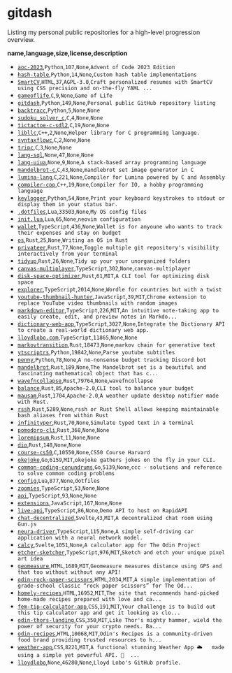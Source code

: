 # gitdash

Listing my personal public repositories for a high-level progression overview.

__name,language,size,license,description__
* [`aoc-2023`](https://github.com/lloydlobo/aoc-2023),`Python`,`107`,`None`,`Advent of Code 2023 Edition`
* [`hash-table`](https://github.com/lloydlobo/hash-table),`Python`,`14`,`None`,`Custom hash table implementations`
* [`SmartCV`](https://github.com/lloydlobo/SmartCV),`HTML`,`37`,`AGPL-3.0`,`Craft personalized resumes with SmartCV using CSS precision and on-the-fly YAML ...`
* [`gameoflife`](https://github.com/lloydlobo/gameoflife),`C`,`9`,`None`,`Game of Life`
* [`gitdash`](https://github.com/lloydlobo/gitdash),`Python`,`149`,`None`,`Personal public GitHub repository listing`
* [`backtracc`](https://github.com/lloydlobo/backtracc),`Python`,`5`,`None`,`None`
* [`sudoku_solver_c`](https://github.com/lloydlobo/sudoku_solver_c),`C`,`4`,`None`,`None`
* [`tictactoe-c-sdl2`](https://github.com/lloydlobo/tictactoe-c-sdl2),`C`,`19`,`None`,`None`
* [`libllc`](https://github.com/lloydlobo/libllc),`C++`,`2`,`None`,`Helper library for C programming language.`
* [`syntaxflowc`](https://github.com/lloydlobo/syntaxflowc),`C`,`2`,`None`,`None`
* [`tripc`](https://github.com/lloydlobo/tripc),`C`,`3`,`None`,`None`
* [`lang-sql`](https://github.com/lloydlobo/lang-sql),`None`,`47`,`None`,`None`
* [`lang-uiua`](https://github.com/lloydlobo/lang-uiua),`None`,`9`,`None`,`A stack-based array programming language`
* [`mandelbrot-c`](https://github.com/lloydlobo/mandelbrot-c),`C`,`43`,`None`,`mandlebrot set image generator in C`
* [`lumina-lang`](https://github.com/lloydlobo/lumina-lang),`C`,`221`,`None`,`Compiler for Lumina powered by C and Assembly`
* [`compiler-cpp`](https://github.com/lloydlobo/compiler-cpp),`C++`,`19`,`None`,`Compiler for IO, a hobby programming language`
* [`keylogger`](https://github.com/lloydlobo/keylogger),`Python`,`54`,`None`,`Print your keyboard keystrokes to stdout or display them in your status bar.`
* [`.dotfiles`](https://github.com/lloydlobo/.dotfiles),`Lua`,`33503`,`None`,`My OS config files`
* [`init.lua`](https://github.com/lloydlobo/init.lua),`Lua`,`65`,`None`,`neovim configuration`
* [`wallet`](https://github.com/lloydlobo/wallet),`TypeScript`,`436`,`None`,`Wallet is for anyoune who wants to track their expenses and stay on budget`
* [`os`](https://github.com/lloydlobo/os),`Rust`,`25`,`None`,`Writing an OS in Rust`
* [`privateer`](https://github.com/lloydlobo/privateer),`Rust`,`77`,`None`,`Toggle multiple git repository's visibility interactively from your terminal`
* [`tidyup`](https://github.com/lloydlobo/tidyup),`Rust`,`26`,`None`,`Tidy up your your unorganized folders`
* [`canvas-multiplayer`](https://github.com/lloydlobo/canvas-multiplayer),`TypeScript`,`302`,`None`,`canvas-multiplayer`
* [`disk-space-optimizer`](https://github.com/lloydlobo/disk-space-optimizer),`Rust`,`61`,`MIT`,`A CLI tool for optimizing disk space`
* [`explorer`](https://github.com/lloydlobo/explorer),`TypeScript`,`2014`,`None`,`Wordle for countries but with a twist`
* [`youtube-thumbnail-hunter`](https://github.com/lloydlobo/youtube-thumbnail-hunter),`JavaScript`,`39`,`MIT`,`Chrome extension to replace YouTube video thumbnails with random images`
* [`markdown-editor`](https://github.com/lloydlobo/markdown-editor),`TypeScript`,`226`,`MIT`,`An intuitive note-taking app to easily create, edit, and preview notes in Markdo...`
* [`dictionary-web-app`](https://github.com/lloydlobo/dictionary-web-app),`TypeScript`,`3027`,`None`,`Integrate the Dictionary API to create a real-world dictionary web app.`
* [`lloydlobo.com`](https://github.com/lloydlobo/lloydlobo.com),`TypeScript`,`11865`,`None`,`None`
* [`markovtransition`](https://github.com/lloydlobo/markovtransition),`Rust`,`18473`,`None`,`markov chain for generative text`
* [`ytscriptrs`](https://github.com/lloydlobo/ytscriptrs),`Python`,`19842`,`None`,`Parse youtube subtitles`
* [`penny`](https://github.com/lloydlobo/penny),`Python`,`78`,`None`,`A no-nonsense budget tracking Discord bot`
* [`mandelbrot`](https://github.com/lloydlobo/mandelbrot),`Rust`,`189`,`None`,`The Mandelbrot set is a beautiful and fascinating mathematical object that has c...`
* [`wavefncollapse`](https://github.com/lloydlobo/wavefncollapse),`Rust`,`79764`,`None`,`wavefncollapse`
* [`balance`](https://github.com/lloydlobo/balance),`Rust`,`85`,`Apache-2.0`,`CLI tool to balance your budget`
* [`mausam`](https://github.com/lloydlobo/mausam),`Rust`,`1704`,`Apache-2.0`,`A weather update desktop notifier made with Rust.`
* [`rssh`](https://github.com/lloydlobo/rssh),`Rust`,`5289`,`None`,`rssh or Rust Shell allows keeping maintainable bash aliases from within Rust`
* [`infinityper`](https://github.com/lloydlobo/infinityper),`Rust`,`70`,`None`,`Simulate typed text in a terminal`
* [`pomodoro-cli`](https://github.com/lloydlobo/pomodoro-cli),`Rust`,`368`,`None`,`None`
* [`loremipsum`](https://github.com/lloydlobo/loremipsum),`Rust`,`11`,`None`,`None`
* [`dio`](https://github.com/lloydlobo/dio),`Rust`,`148`,`None`,`None`
* [`course-cs50`](https://github.com/lloydlobo/course-cs50),`C`,`10550`,`None`,`CS50 Course Harvard`
* [`okejoke`](https://github.com/lloydlobo/okejoke),`Go`,`6159`,`MIT`,`okejoke gathers jokes on the fly in your CLI.`
* [`common-coding-conundrums`](https://github.com/lloydlobo/common-coding-conundrums),`Go`,`5139`,`None`,`ccc - solutions and reference to solve common coding problems`
* [`config`](https://github.com/lloydlobo/config),`Lua`,`877`,`None`,`dotfiles`
* [`zoomies`](https://github.com/lloydlobo/zoomies),`TypeScript`,`53`,`None`,`None`
* [`api`](https://github.com/lloydlobo/api),`TypeScript`,`93`,`None`,`None`
* [`extensions`](https://github.com/lloydlobo/extensions),`JavaScript`,`167`,`None`,`None`
* [`live-api`](https://github.com/lloydlobo/live-api),`TypeScript`,`86`,`None`,`Demo API to host on RapidAPI`
* [`chat-decentralized`](https://github.com/lloydlobo/chat-decentralized),`Svelte`,`43`,`MIT`,`A decentralized chat room using Gun.js`
* [`neura-driver`](https://github.com/lloydlobo/neura-driver),`TypeScript`,`115`,`None`,`A simple self-driving car application with a neural network model.`
* [`calcy`](https://github.com/lloydlobo/calcy),`Svelte`,`1051`,`None`,`A calculator app for The Odin Project`
* [`etcher-sketcher`](https://github.com/lloydlobo/etcher-sketcher),`TypeScript`,`976`,`MIT`,`Sketch and etch your unique pixel art idea`
* [`geomeasure`](https://github.com/lloydlobo/geomeasure),`HTML`,`1689`,`MIT`,`Geomeasure measures distance using GPS and that too without without any API!`
* [`odin-rock-paper-scissors`](https://github.com/lloydlobo/odin-rock-paper-scissors),`HTML`,`2034`,`MIT`,`A simple implementation of grade-school classic “rock paper scissors” for The Od...`
* [`homely-recipes`](https://github.com/lloydlobo/homely-recipes),`HTML`,`16952`,`MIT`,`The site that recommends hand-picked home-made recipes prepared with love and ca...`
* [`fem-tip-calculator-app`](https://github.com/lloydlobo/fem-tip-calculator-app),`CSS`,`191`,`MIT`,`Your challenge is to build out this tip calculator app and get it looking as clo...`
* [`odin-thors-landing`](https://github.com/lloydlobo/odin-thors-landing),`CSS`,`350`,`MIT`,`Like Thor's mighty hammer, wield the power of security for your crypto needs. Ba...`
* [`odin-recipes`](https://github.com/lloydlobo/odin-recipes),`HTML`,`10068`,`MIT`,`Odin's Recipes is a community-driven food brand providing trusted resources to h...`
* [`weather-app`](https://github.com/lloydlobo/weather-app),`CSS`,`8221`,`MIT`,`A functional stunning Weather App 🌥️   made using a simple yet powerful API. 👀  ...`
* [`lloydlobo`](https://github.com/lloydlobo/lloydlobo),`None`,`46280`,`None`,`Lloyd Lobo's GitHub profile.`
